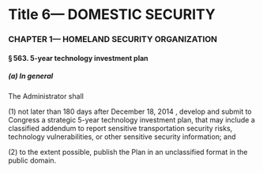 
# Title 6— DOMESTIC SECURITY
### CHAPTER 1— HOMELAND SECURITY ORGANIZATION
#### § 563. 5-year technology investment plan
##### (a) In general

The Administrator shall

(1) not later than 180 days after December 18, 2014 , develop and submit to Congress a strategic 5-year technology investment plan, that may include a classified addendum to report sensitive transportation security risks, technology vulnerabilities, or other sensitive security information; and

(2) to the extent possible, publish the Plan in an unclassified format in the public domain.
